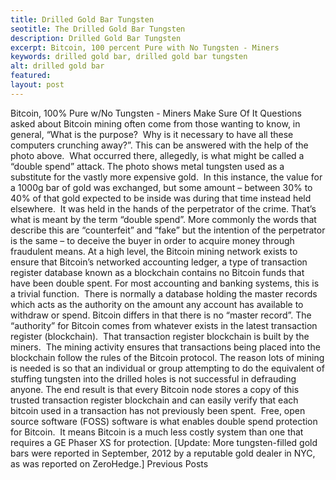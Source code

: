 ```yaml
---
title: Drilled Gold Bar Tungsten
seotitle: The Drilled Gold Bar Tungsten
description: Drilled Gold Bar Tungsten
excerpt: Bitcoin, 100 percent Pure with No Tungsten - Miners
keywords: drilled gold bar, drilled gold bar tungsten
alt: drilled gold bar
featured: 
layout: post
---
```

Bitcoin, 100% Pure w/No Tungsten - Miners Make Sure Of It
Questions asked about Bitcoin mining often come from those wanting to know, in general, “What is the purpose?  Why is it necessary to have all these computers crunching away?”.
This can be answered with the help of the photo above.  What occurred there, allegedly, is what might be called a “double spend” attack. The photo shows metal tungsten used as a substitute for the vastly more expensive gold.  In this instance, the value for a 1000g bar of gold was exchanged, but some amount – between 30% to 40% of that gold expected to be inside was during that time instead held elsewhere.  It was held in the hands of the perpetrator of the crime.
That’s what is meant by the term “double spend”.
More commonly the words that describe this are “counterfeit” and “fake” but the intention of the perpetrator is the same – to deceive the buyer in order to acquire money through fraudulent means.
At a high level, the Bitcoin mining network exists to ensure that Bitcoin’s networked accounting ledger, a type of transaction register database known as a blockchain contains no Bitcoin funds that have been double spent.
For most accounting and banking systems, this is a trivial function.  There is normally a database holding the master records which acts as the authority on the amount any account has available to withdraw or spend.
Bitcoin differs in that there is no “master record”.
The “authority” for Bitcoin comes from whatever exists in the latest transaction register (blockchain).  That transaction register blockchain is built by the miners.  The mining activity ensures that transactions being placed into the blockchain follow the rules of the Bitcoin protocol.
The reason lots of mining is needed is so that an individual or group attempting to do the equivalent of stuffing tungsten into the drilled holes is not successful in defrauding anyone.
The end result is that every Bitcoin node stores a copy of this trusted transaction register blockchain and can easily verify that each bitcoin used in a transaction has not previously been spent.  Free, open source software (FOSS) software is what enables double spend protection for Bitcoin.  It means Bitcoin is a much less costly system than one that requires a GE Phaser XS for protection.
[Update: More tungsten-filled gold bars were reported in September, 2012 by a reputable gold dealer in NYC, as was reported on ZeroHedge.]
Previous Posts
